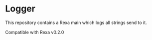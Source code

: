# Logger

This repository contains a Rexa main which logs all strings send to it.

Compatible with Rexa v0.2.0
